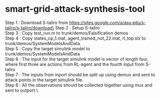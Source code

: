 # smart-grid-attack-synthesis-tool

Step 1 : Download S-taliro from https://sites.google.com/a/asu.edu/s-taliro/s-taliro/download\
Step 2 : Setup S-taliro\
Step 3 : Copy test_run.m to trunk/demos/Falsification demos\
Step 4 : Copy states_cp_1.mat, agent_trained_not_22.mat, rl_top.slx to trunk/demos/SystemModelsAndData.\
Step 5 : Copy the target simulink model to trunk/demos/SystemModelsAndData\
Step 6 : The input for the target simulink model is vector of length four, where first three are actions from RL-agent and the fourth input from S-taliro\
Step 7 : The inputs from inport should be split up using demux and sent to attack points in the target simulink file.\
Step 6 : All the observations should be collected together using mux and sent to outport.\
